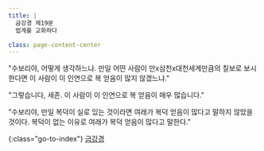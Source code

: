 ```yaml
---
title: |
  금강경 제19분
  법계를 교화하다

class: page-content-center
---
```


"수보리야, 어떻게 생각하느냐.
만일 어떤 사람이 만x삼천x대천세계만큼의 칠보로 보시한다면
이 사람이 이 인연으로 복 얻음이 많지 않겠느냐."

"그렇습니다, 세존.
이 사람이 이 인연으로 복 얻음이 매우 많습니다."

"수보리야, 만일 복덕이 실로 있는 것이라면
여래가 복덕 얻음이 많다고 말하지 않았을 것이다.
복덕이 없는 이유로 여래가 복덕 얻음이 많다고 말한다."

{:class="go-to-index"}
[금강경](index)